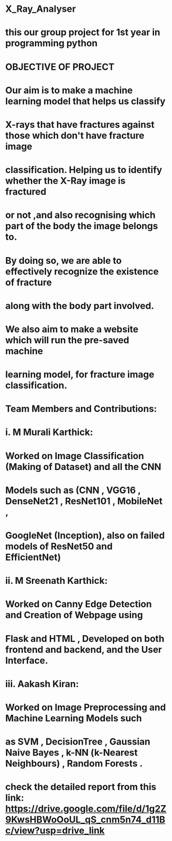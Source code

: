 # X_Ray_Analyser
# this our group project for 1st year in programming python

# OBJECTIVE OF PROJECT
# Our aim is to make a machine learning model that helps us classify
# X-rays that have fractures against those which don't have fracture image
# classification. Helping us to identify whether the X-Ray image is fractured
# or not ,and also recognising which part of the body the image belongs to.
# By doing so, we are able to effectively recognize the existence of fracture
# along with the body part involved.

# We also aim to make a website which will run the pre-saved machine
# learning model, for fracture image classification.

# Team Members and Contributions:

# i. M Murali Karthick:
# Worked on Image Classification (Making of Dataset) and all the CNN
# Models such as (CNN , VGG16 , DenseNet21 , ResNet101 , MobileNet ,
# GoogleNet (Inception), also on failed models of ResNet50 and EfficientNet)

# ii. M Sreenath Karthick:
# Worked on Canny Edge Detection and Creation of Webpage using
# Flask and HTML , Developed on both frontend and backend, and the User Interface.

# iii. Aakash Kiran:
# Worked on Image Preprocessing and Machine Learning Models such
# as SVM , DecisionTree , Gaussian Naive Bayes , k-NN (k-Nearest Neighbours) , Random Forests .

# check the detailed report from this link: https://drive.google.com/file/d/1g2Z9KwsHBWoOoUL_qS_cnm5n74_d11Bc/view?usp=drive_link
